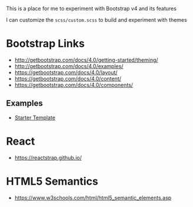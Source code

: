 This is a place for me to experiment with Bootstrap v4 and its features

I can customize the `scss/custom.scss` to build and experiment with themes

# Bootstrap Links

- http://getbootstrap.com/docs/4.0/getting-started/theming/
- http://getbootstrap.com/docs/4.0/examples/
- https://getbootstrap.com/docs/4.0/layout/
- https://getbootstrap.com/docs/4.0/content/
- https://getbootstrap.com/docs/4.0/components/

## Examples

- [Starter Template](http://getbootstrap.com/docs/4.0/examples/)

# React

- https://reactstrap.github.io/

# HTML5 Semantics

- https://www.w3schools.com/html/html5_semantic_elements.asp
